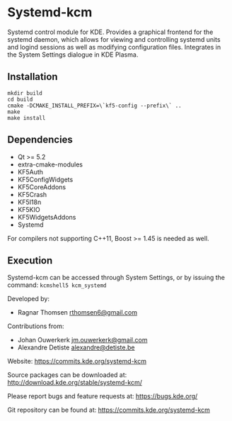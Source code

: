 Systemd-kcm
===========

Systemd control module for KDE. Provides a graphical frontend for the systemd
daemon, which allows for viewing and controlling systemd units and logind
sessions as well as modifying configuration files.
Integrates in the System Settings dialogue in KDE Plasma.


Installation
------------
    mkdir build  
    cd build  
    cmake -DCMAKE_INSTALL_PREFIX=\`kf5-config --prefix\` ..  
    make  
    make install  


Dependencies
------------
*   Qt >= 5.2
*   extra-cmake-modules
*   KF5Auth
*   KF5ConfigWidgets
*   KF5CoreAddons
*   KF5Crash
*   KF5I18n
*   KF5KIO
*   KF5WidgetsAddons
*   Systemd

For compilers not supporting C++11, Boost >= 1.45 is needed as well.


Execution
---------
Systemd-kcm can be accessed through System Settings, or by issuing the command:
`kcmshell5 kcm_systemd`


Developed by:
* Ragnar Thomsen <rthomsen6@gmail.com>

Contributions from:
* Johan Ouwerkerk <jm.ouwerkerk@gmail.com>
* Alexandre Detiste <alexandre@detiste.be>

Website:
https://commits.kde.org/systemd-kcm

Source packages can be downloaded at:
http://download.kde.org/stable/systemd-kcm/

Please report bugs and feature requests at:
https://bugs.kde.org/

Git repository can be found at:
https://commits.kde.org/systemd-kcm

